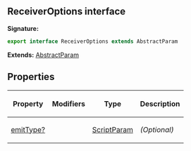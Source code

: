 
## ReceiverOptions interface

**Signature:**

```typescript
export interface ReceiverOptions extends AbstractParam 
```
**Extends:** [AbstractParam](/reference/abstractparam.md)

## Properties

<table><thead><tr><th>

Property


</th><th>

Modifiers


</th><th>

Type


</th><th>

Description


</th></tr></thead>
<tbody><tr><td>

[emitType?](/reference/receiveroptions/emittype.md)


</td><td>


</td><td>

[ScriptParam](/reference/scriptparam.md)


</td><td>

_(Optional)_


</td></tr>
</tbody></table>
